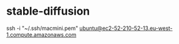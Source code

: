 # stable-diffusion

ssh -i "~/.ssh/macmini.pem" ubuntu@ec2-52-210-52-13.eu-west-1.compute.amazonaws.com